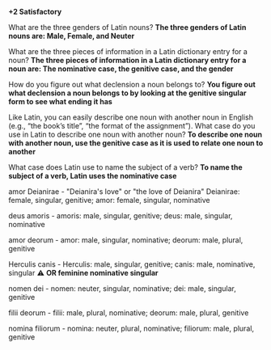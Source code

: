 **+2 Satisfactory**

What are the three genders of Latin nouns? **The three genders of Latin nouns are: Male, Female, and Neuter**

What are the three pieces of information in a Latin dictionary entry for a noun? **The three pieces of information in a Latin dictionary entry for a noun are: The nominative case, the genitive case, and the gender**

How do you figure out what declension a noun belongs to? **You figure out what declension a noun belongs to by looking at the genitive singular form to see what ending it has**

Like Latin, you can easily describe one noun with another noun in English (e.g., “the book’s title”, “the format of the assignment”). What case do you use in Latin to describe one noun with another noun? **To describe one noun with another noun, use the genitive case as it is used to relate one noun to another**

What case does Latin use to name the subject of a verb? **To name the subject of a verb, Latin uses the nominative case**

amor Deianirae - "Deianira's love" or "the love of Deianira" Deianirae: female, singular, genitive; amor: female, singular, nominative

deus amoris - amoris: male, singular, genitive; deus: male, singular, nominative

amor deorum - amor: male, singular, nominative; deorum: male, plural, genitive

Herculis canis - Herculis: male, singular, genitive; canis: male, nominative, singular ⚠️ **OR feminine nominative singular**

nomen dei - nomen: neuter, singular, nominative; dei: male, singular, genitive

filii deorum - filii: male, plural, nominative; deorum: male, plural, genitive

nomina filiorum - nomina: neuter, plural, nominative; filiorum: male, plural, genitive
